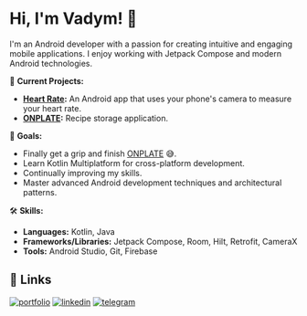 
# Hi, I'm Vadym! 👋
I'm an Android developer with a passion for creating intuitive and engaging mobile applications. I enjoy working with Jetpack Compose and modern Android technologies.

🚀 **Current Projects:**
- **[Heart Rate](https://github.com/6SUPER6SONIC6/HeartRate):** An Android app that uses your phone's camera to measure your heart rate.
- **[ONPLATE](https://github.com/6SUPER6SONIC6/ONPLATE):** Recipe storage application.

🎯 **Goals:**
- Finally get a grip and finish [ONPLATE](https://github.com/6SUPER6SONIC6/ONPLATE) 😅.
- Learn Kotlin Multiplatform for cross-platform development.
- Continually improving my skills.
- Master advanced Android development techniques and architectural patterns.


🛠 **Skills:**
- **Languages:** Kotlin, Java
- **Frameworks/Libraries:** Jetpack Compose, Room, Hilt, Retrofit, CameraX
- **Tools:** Android Studio, Git, Firebase


## 🔗 Links
[![portfolio](https://img.shields.io/badge/my_portfolio-000?style=for-the-badge&logo=ko-fi&logoColor=white)](https://vadym-tantsiura.notion.site/Hey-I-m-Vadym-and-this-is-a-showcase-of-my-projects-fff1fde46301806697d9ef2dd9b4e716?pvs=4)
[![linkedin](https://img.shields.io/badge/linkedin-0A66C2?style=for-the-badge&logo=linkedin&logoColor=white)](https://www.linkedin.com/in/vadym-tantsiura-a930a7218/)
[![telegram](https://img.shields.io/badge/Telegram-2CA5E0?style=for-the-badge&logo=telegram&logoColor=white)](http://t.me/VTantsiura)


